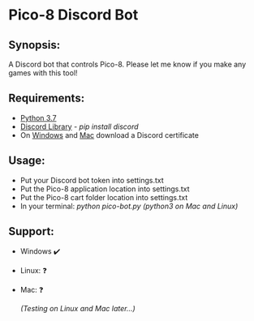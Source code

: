 # Pico-8 Discord Bot

## Synopsis:
A Discord bot that controls Pico-8. Please let me know if you make any games with this tool!

## Requirements:
* [Python 3.7](https://www.python.org/)
* [Discord Library](https://pypi.org/project/discord.py/) - *pip install discord*
* On [Windows](https://www.codegrepper.com/code-examples/whatever/discord+ssl+certificate+error) and [Mac](https://pastebin.com/8Cs0C8c4) download a Discord certificate

## Usage:
* Put your Discord bot token into settings.txt
* Put the Pico-8 application location into settings.txt
* Put the Pico-8 cart folder location into settings.txt
* In your terminal: *python pico-bot.py (python3 on Mac and Linux)*

## Support:
* Windows :heavy_check_mark:
* Linux: :question:
* Mac: :question:

  *(Testing on Linux and Mac later...)*
